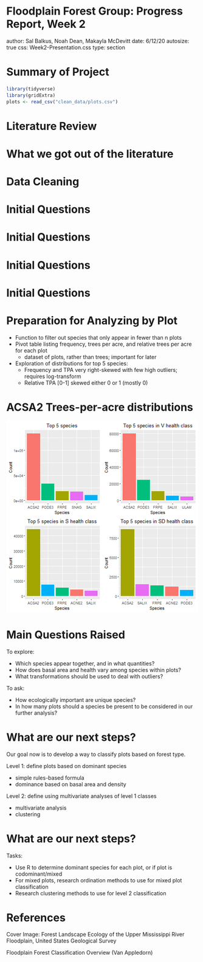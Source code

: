 Floodplain Forest Group: Progress Report, Week 2
========================================================
author: Sal Balkus, Noah Dean, Makayla McDevitt 
date: 6/12/20
autosize: true
css: Week2-Presentation.css
type: section


Summary of Project
========================================================

```r
library(tidyverse)
library(gridExtra)
plots <- read_csv("clean_data/plots.csv")
```






Literature Review
========================================================







What we got out of the literature
========================================================







Data Cleaning
========================================================







Initial Questions
========================================================






Initial Questions
========================================================







Initial Questions
========================================================







Initial Questions
========================================================







Preparation for Analyzing by Plot
========================================================

- Function to filter out species that only appear in fewer than n plots
- Pivot table listing frequency, trees per acre, and relative trees per acre for each plot
  - dataset of plots, rather than trees; important for later
- Exploration of distributions for top 5 species:
  - Frequency and TPA very right-skewed with few high outliers; requires log-transform
  - Relative TPA [0-1] skewed either 0 or 1 (mostly 0)
  

ACSA2 Trees-per-acre distributions
========================================================

![plot of chunk unnamed-chunk-1](Week2-Presentation-figure/unnamed-chunk-1-1.png)

  
Main Questions Raised
========================================================

To explore:
- Which species appear together, and in what quantities?
- How does basal area and health vary among species within plots?
- What transformations should be used to deal with outliers?

To ask:
- How ecologically important are unique species?
- In how many plots should a species be present to be considered in our further analysis?



What are our next steps?
========================================================

Our goal now is to develop a way to classify plots based on forest type.

Level 1: define plots based on dominant species
- simple rules-based formula
- dominance based on basal area and density

Level 2: define using multivariate analyses of level 1 classes
- multivariate analysis
- clustering



What are our next steps?
========================================================

Tasks:
- Use R to determine dominant species for each plot, or if plot is codominant/mixed
- For mixed plots, research ordination methods to use for mixed plot classification
- Research clustering methods to use for level 2 classification



References
========================================================

Cover Image: Forest Landscape Ecology of the Upper Mississippi River Floodplain, United States Geological Survey

Floodplain Forest Classification Overview (Van Appledorn)
